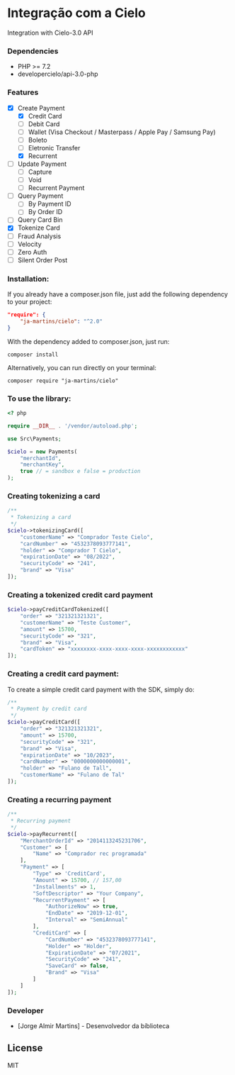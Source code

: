 # Integração com a Cielo

Integration with Cielo-3.0 API

### Dependencies
* PHP >= 7.2
* developercielo/api-3.0-php

### Features

* [x] Create Payment
    * [x] Credit Card
    * [ ] Debit Card
    * [ ] Wallet (Visa Checkout / Masterpass / Apple Pay / Samsung Pay)
    * [ ] Boleto
    * [ ] Eletronic Transfer
    * [x] Recurrent
* [ ] Update Payment
    * [ ] Capture
    * [ ] Void
    * [ ] Recurrent Payment
* [ ] Query Payment
    * [ ] By Payment ID
    * [ ] By Order ID
* [ ] Query Card Bin
* [x] Tokenize Card
* [ ] Fraud Analysis
* [ ] Velocity
* [ ] Zero Auth
* [ ] Silent Order Post

### Installation:

If you already have a composer.json file, just add the following dependency to your project:

```json
"require": {
    "ja-martins/cielo": "^2.0"
}
```

With the dependency added to composer.json, just run:

```
composer install
```

Alternatively, you can run directly on your terminal:

```
composer require "ja-martins/cielo"
```

### To use the library:
```php
<? php

require __DIR__ . '/vendor/autoload.php';

use Src\Payments;

$cielo = new Payments(
    "merchantId", 
    "merchantKey", 
    true // = sandbox e false = production
);
```

### Creating tokenizing a card

```php
/**
 * Tokenizing a card
 */
$cielo->tokenizingCard([
    "customerName" => "Comprador Teste Cielo",
    "cardNumber" => "4532378093777141",
    "holder" => "Comprador T Cielo",
    "expirationDate" => "08/2022",
    "securityCode" => "241",
    "brand" => "Visa"
]);
```

### Creating a tokenized credit card payment

```php
$cielo->payCreditCardTokenized([
    "order" => "321321321321",
    "customerName" => "Teste Customer",
    "amount" => 15700,
    "securityCode" => "321",
    "brand" => "Visa",
    "cardToken" => "xxxxxxxx-xxxx-xxxx-xxxx-xxxxxxxxxxxx"
]);
```


### Creating a credit card payment:

To create a simple credit card payment with the SDK, simply do:

```php
/**
 * Payment by credit card
 */
$cielo->payCreditCard([
    "order" => "321321321321",
    "amount" => 15700,
    "securityCode" => "321",
    "brand" => "Visa",
    "expirationDate" => "10/2023",
    "cardNumber" => "0000000000000001",
    "holder" => "Fulano de Tall",
    "customerName" => "Fulano de Tal"
]);
```

### Creating a recurring payment
```php
/**
 * Recurring payment
 */
$cielo->payRecurrent([
    "MerchantOrderId" => "2014113245231706",
    "Customer" => [
        "Name" => "Comprador rec programada"
    ],
    "Payment" => [
        "Type" => 'CreditCard',
        "Amount" => 15700, // 157,00
        "Installments" => 1,
        "SoftDescriptor" => "Your Company",
        "RecurrentPayment" => [
            "AuthorizeNow" => true,
            "EndDate" => "2019-12-01",
            "Interval" => "SemiAnnual"
        ],
        "CreditCard" => [
            "CardNumber" => "4532378093777141",
            "Holder" => "Holder",
            "ExpirationDate" => "07/2021",
            "SecurityCode" => "241",
            "SaveCard" => false,
            "Brand" => "Visa"
        ]
    ]
]);
```

### Developer
* [Jorge Almir Martins] - Desenvolvedor da bíblioteca

License
----

MIT
